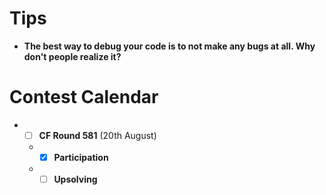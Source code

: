 # Tips
* **The best way to debug your code is to not make any bugs at all. Why don't people realize it?**

# Contest Calendar
* - [ ] **CF Round 581** (20th August) 
  * - [x] **Participation**
  * - [ ] **Upsolving**
